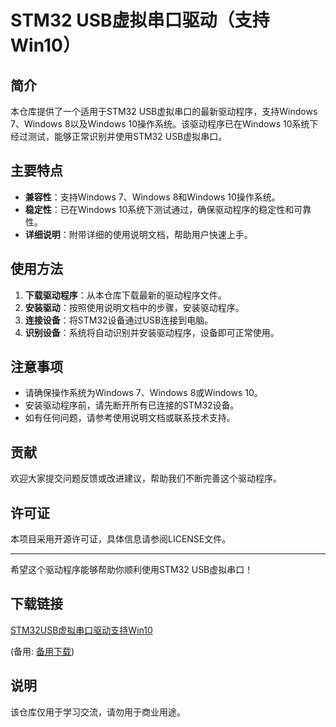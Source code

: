 # STM32 USB虚拟串口驱动（支持Win10）

## 简介
本仓库提供了一个适用于STM32 USB虚拟串口的最新驱动程序，支持Windows 7、Windows 8以及Windows 10操作系统。该驱动程序已在Windows 10系统下经过测试，能够正常识别并使用STM32 USB虚拟串口。

## 主要特点
- **兼容性**：支持Windows 7、Windows 8和Windows 10操作系统。
- **稳定性**：已在Windows 10系统下测试通过，确保驱动程序的稳定性和可靠性。
- **详细说明**：附带详细的使用说明文档，帮助用户快速上手。

## 使用方法
1. **下载驱动程序**：从本仓库下载最新的驱动程序文件。
2. **安装驱动**：按照使用说明文档中的步骤，安装驱动程序。
3. **连接设备**：将STM32设备通过USB连接到电脑。
4. **识别设备**：系统将自动识别并安装驱动程序，设备即可正常使用。

## 注意事项
- 请确保操作系统为Windows 7、Windows 8或Windows 10。
- 安装驱动程序前，请先断开所有已连接的STM32设备。
- 如有任何问题，请参考使用说明文档或联系技术支持。

## 贡献
欢迎大家提交问题反馈或改进建议，帮助我们不断完善这个驱动程序。

## 许可证
本项目采用开源许可证，具体信息请参阅LICENSE文件。

---

希望这个驱动程序能够帮助你顺利使用STM32 USB虚拟串口！

## 下载链接
[STM32USB虚拟串口驱动支持Win10](https://pan.quark.cn/s/4d23770b2641) 

(备用: [备用下载](https://pan.baidu.com/s/16h_rb3JWo3TfxLIIEDbz9w?pwd=1234))

## 说明

该仓库仅用于学习交流，请勿用于商业用途。
